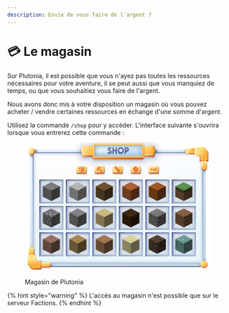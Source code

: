 ```yaml
---
description: Envie de vous faire de l'argent ?
---
```


# 💳 Le magasin

Sur Plutonia, il est possible que vous n'ayez pas toutes les ressources nécessaires pour votre aventure, il se peut aussi que vous manquiez de temps, ou que vous souhaitiez vous faire de l'argent.

Nous avons donc mis à votre disposition un magasin où vous pouvez acheter / vendre certaines ressources en échange d'une somme d'argent.

Utilisez la commande `/shop` pour y accéder. L'interface suivante s'ouvrira lorsque vous entrerez cette commande :

<figure><img src="../.gitbook/assets/shop.png" alt=""><figcaption><p>Magasin de Plutonia</p></figcaption></figure>



{% hint style="warning" %}
L'accès au magasin n'est possible que sur le serveur Factions.
{% endhint %}

